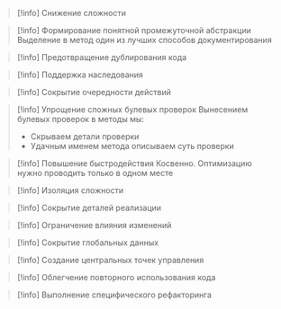 >[!info] Снижение сложности

>[!info] Формирование понятной промежуточной абстракции
>Выделение в метод один из лучших способов документирования

>[!info] Предотвращение дублирования кода

>[!info] Поддержка наследования

>[!info] Сокрытие очередности действий

>[!info] Упрощение сложных булевых проверок
>Вынесением булевых проверок в методы мы:
>* Скрываем детали проверки
>* Удачным именем метода описываем суть проверки

>[!info] Повышение быстродействия
>Косвенно. Оптимизацию нужно проводить только в одном месте

>[!info] Изоляция сложности

>[!info] Сокрытие деталей реализации

>[!info] Ограничение влияния изменений

>[!info] Сокрытие глобальных данных

>[!info] Создание центральных точек управления

>[!info] Облегчение повторного использования кода

>[!info] Выполнение специфического рефакторинга
